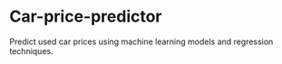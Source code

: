 # Car-price-predictor
Predict used car prices using machine learning models and regression techniques.
